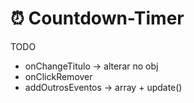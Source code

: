 # ⏰ Countdown-Timer
TODO
* onChangeTitulo -> alterar no obj
* onClickRemover
* addOutrosEventos -> array + update()
